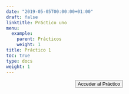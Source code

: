 ```yaml
---
date: "2019-05-05T00:00:00+01:00"
draft: false
linktitle: Práctico uno
menu:
  example:
    parent: Prácticos
    weight: 1
title: Práctico 1
toc: true
type: docs
weight: 1
---
```


<SCRIPT>
function passWord() {
var testV = 1;
var pass1 = prompt('Please Enter Your Password',' ');
while (testV < 3) {
if (!pass1) 
history.go(-1);
if (pass1.toLowerCase() == "lineacomando") {
window.open('/courses/example/example1.html');
break;
} 
testV+=1;
var pass1 = 
prompt('Access Denied - Password Incorrect, Please Try Again.','Password');
}
if (pass1.toLowerCase()!="password" & testV ==3) 
history.go(-1);
return " ";
} 
</SCRIPT>
<CENTER>
<FORM>
<input type="button" value="Acceder al Práctico" onClick="passWord()">
</FORM>
</CENTER>
